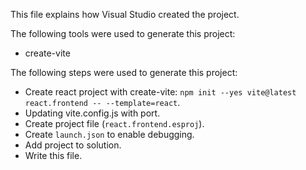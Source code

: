 This file explains how Visual Studio created the project.

The following tools were used to generate this project:
- create-vite

The following steps were used to generate this project:
- Create react project with create-vite: `npm init --yes vite@latest react.frontend -- --template=react`.
- Updating vite.config.js with port.
- Create project file (`react.frontend.esproj`).
- Create `launch.json` to enable debugging.
- Add project to solution.
- Write this file.
